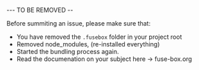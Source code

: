 
--- TO BE REMOVED --

Before summiting an issue, please make sure that:

* You have removed the `.fusebox` folder in your project root
* Removed node_modules, (re-installed everything) 
* Started the bundling process again. 
* Read the documenation on your subject here -> fuse-box.org



